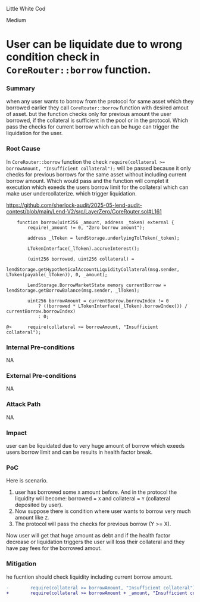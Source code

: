 Little White Cod

Medium

# User can be liquidate due to wrong condition check in `CoreRouter::borrow` function.

### Summary

when any user wants to borrow from the protocol for same asset which they borrowed earlier they call `CoreRouter::borrow` function with desired amout of asset. but the function checks only for previous amount the user borrowed, if the collateral is sufficient in the pool or in the protocol. Which pass the checks for current borrow which can be huge can trigger the liquidation for the user.

### Root Cause

In `CoreRouter::borrow` function the check `require(collateral >= borrowAmount, "Insufficient collateral");` will be passed because it only checks for previous borrows for the same asset without including current borrow amount. Which would pass and the function will complet it execution which exeeds the users borrow limit for the collateral which can make user undercollaterize. which trigger liquidation.

https://github.com/sherlock-audit/2025-05-lend-audit-contest/blob/main/Lend-V2/src/LayerZero/CoreRouter.sol#L161

```solidity
    function borrow(uint256 _amount, address _token) external {
        require(_amount != 0, "Zero borrow amount");

        address _lToken = lendStorage.underlyingTolToken(_token);

        LTokenInterface(_lToken).accrueInterest();

        (uint256 borrowed, uint256 collateral) =
            lendStorage.getHypotheticalAccountLiquidityCollateral(msg.sender, LToken(payable(_lToken)), 0, _amount);

        LendStorage.BorrowMarketState memory currentBorrow = lendStorage.getBorrowBalance(msg.sender, _lToken);

        uint256 borrowAmount = currentBorrow.borrowIndex != 0
            ? ((borrowed * LTokenInterface(_lToken).borrowIndex()) / currentBorrow.borrowIndex)
            : 0;

@>      require(collateral >= borrowAmount, "Insufficient collateral");
```

### Internal Pre-conditions

NA

### External Pre-conditions

NA

### Attack Path

NA

### Impact

user can be liquidated due to very huge amount of borrow which exeeds users borrow limit and can be results in health factor break.

### PoC

Here is scenario.

1. user has borrowed some `X` amount before. And in the protocol the liquidity will become: borrowed = `X` and collateral = `Y` (collateral deposited by user).
2. Now suppose there is condition where user wants to borrow very much amount like `Z`.
3. The protocol will pass the checks for previous borrow (Y >= X).

Now user will get that huge amount as debt and if the health factor decrease or liquidation triggers the user will loss their collateral and they have pay fees for the borrowed amout.

### Mitigation

he fucntion should check liquidity including current borrow amount.

```diff
-        require(collateral >= borrowAmount, "Insufficient collateral");
+        require(collateral >= borrowAmount + _amount, "Insufficient collateral");
```